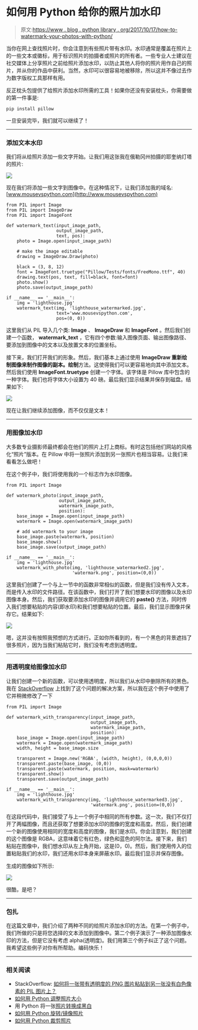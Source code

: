 # 如何用 Python 给你的照片加水印

> 原文:[https://www . blog . python library . org/2017/10/17/how-to-watermark-your-photos-with-python/](https://www.blog.pythonlibrary.org/2017/10/17/how-to-watermark-your-photos-with-python/)

当你在网上查找照片时，你会注意到有些照片带有水印。水印通常是覆盖在照片上的一些文本或徽标，用于标识照片的拍摄者或照片的所有者。一些专业人士建议在社交媒体上分享照片之前给照片添加水印，以防止其他人将你的照片用作自己的照片，并从你的作品中获利。当然，水印可以很容易地被移除，所以这并不像过去作为数字版权工具那样有用。

反正枕头包提供了给照片添加水印所需的工具！如果你还没有安装枕头，你需要做的第一件事是:

```
pip install pillow

```

一旦安装完毕，我们就可以继续了！

* * *

### 添加文本水印

我们将从给照片添加一些文字开始。让我们用这张我在俄勒冈州拍摄的耶奎纳灯塔的照片:

![](../Images/3795213b77e041c8119aa805e4cef563.png)

现在我们将添加一些文字到图像中。在这种情况下，让我们添加我的域名:[www.mousevspython.com](http://www.mousevspython.com)

```
from PIL import Image
from PIL import ImageDraw
from PIL import ImageFont

def watermark_text(input_image_path,
                   output_image_path,
                   text, pos):
    photo = Image.open(input_image_path)

    # make the image editable
    drawing = ImageDraw.Draw(photo)

    black = (3, 8, 12)
    font = ImageFont.truetype("Pillow/Tests/fonts/FreeMono.ttf", 40)
    drawing.text(pos, text, fill=black, font=font)
    photo.show()
    photo.save(output_image_path)

if __name__ == '__main__':
    img = 'lighthouse.jpg'
    watermark_text(img, 'lighthouse_watermarked.jpg',
                   text='www.mousevspython.com',
                   pos=(0, 0))

```

这里我们从 PIL 导入几个类: **Image** 、 **ImageDraw** 和 **ImageFont** 。然后我们创建一个函数， **watermark_text** ，它有四个参数:输入图像页面、输出图像路径、要添加到图像中的文本以及放置文本的位置坐标。

接下来，我们打开我们的形象。然后，我们基本上通过使用 **ImageDraw 重新绘制图像来制作图像的副本。绘制**方法。这使得我们可以更容易地向其中添加文本。然后我们使用 **ImageFont.truetype** 创建一个字体。该字体是 Pillow 库中包含的一种字体。我们也将字体大小设置为 40 磅。最后我们显示结果并保存到磁盘。结果如下:

![](../Images/c436209f70d3c44ef596d3d9884c9add.png)

现在让我们继续添加图像，而不仅仅是文本！

* * *

### 用图像加水印

大多数专业摄影师最终都会在他们的照片上打上商标。有时这包括他们网站的风格化“照片”版本。在 Pillow 中将一张照片添加到另一张照片也相当容易。让我们来看看怎么做吧！

在这个例子中，我们将使用我的一个标志作为水印图像。

```
from PIL import Image

def watermark_photo(input_image_path,
                    output_image_path,
                    watermark_image_path,
                    position):
    base_image = Image.open(input_image_path)
    watermark = Image.open(watermark_image_path)

    # add watermark to your image
    base_image.paste(watermark, position)
    base_image.show()
    base_image.save(output_image_path)

if __name__ == '__main__':
    img = 'lighthouse.jpg'
    watermark_with_photo(img, 'lighthouse_watermarked2.jpg',
                         'watermark.png', position=(0,0))

```

这里我们创建了一个与上一节中的函数非常相似的函数，但是我们没有传入文本，而是传入水印的文件路径。在该函数中，我们打开了我们想要水印的图像以及水印图像本身。然后，我们获取要添加水印的图像并调用它的 **paste()** 方法，同时传入我们想要粘贴的内容(即水印)和我们想要粘贴的位置。最后，我们显示图像并保存它。结果如下:

![](../Images/68511b0edea672a3d15029570cc7b652.png)

嗯，这并没有按照我预想的方式进行。正如你所看到的，有一个黑色的背景遮挡了很多照片，因为当我们粘贴它时，我们没有考虑到透明度。

* * *

### 用透明度给图像加水印

让我们创建一个新的函数，可以使用透明度，所以我们从水印中删除所有的黑色。我在 [StackOverflow](https://stackoverflow.com/q/38627870/393194) 上找到了这个问题的解决方案，所以我在这个例子中使用了它并稍微修改了一下

```
from PIL import Image

def watermark_with_transparency(input_image_path,
                                output_image_path,
                                watermark_image_path,
                                position):
    base_image = Image.open(input_image_path)
    watermark = Image.open(watermark_image_path)
    width, height = base_image.size

    transparent = Image.new('RGBA', (width, height), (0,0,0,0))
    transparent.paste(base_image, (0,0))
    transparent.paste(watermark, position, mask=watermark)
    transparent.show()
    transparent.save(output_image_path)

if __name__ == '__main__':
    img = 'lighthouse.jpg'
    watermark_with_transparency(img, 'lighthouse_watermarked3.jpg',
                                'watermark.png', position=(0,0))

```

在这段代码中，我们接受了与上一个例子中相同的所有参数。这一次，我们不仅打开了两幅图像，而且还获取了想要添加水印的图像的宽度和高度。然后，我们创建一个新的图像使用相同的宽度和高度的图像，我们是水印。你会注意到，我们创建的这个图像是 RGBA，这意味着它有红色，绿色和蓝色的阿尔法。接下来，我们粘贴在图像中，我们想水印从左上角开始，这是(0，0)。然后，我们使用传入的位置粘贴我们的水印，我们还用水印本身来屏蔽水印。最后我们显示并保存图像。

生成的图像如下所示:

![](../Images/f28c8cc0c57918b1e3b361d2f8344af3.png)

很酷，是吧？

* * *

### 包扎

在这篇文章中，我们介绍了两种不同的给照片添加水印的方法。在第一个例子中，我们所做的只是将您选择的文本添加到图像中。第二个例子演示了一种添加图像水印的方法，但是它没有考虑 alpha(透明度)。我们用第三个例子纠正了这个问题。我希望这些例子对你有所帮助。编码快乐！

* * *

### 相关阅读

*   StackOverflow: [如何将一张带有透明度的 PNG 图片粘贴到另一张没有白色像素的 PIL 图片上？](https://stackoverflow.com/q/38627870/393194)
*   [如何用 Python 调整照片大小](https://www.blog.pythonlibrary.org/2017/10/12/how-to-resize-a-photo-with-python/)
*   用 Python 将一张[照片转换成黑白](https://www.blog.pythonlibrary.org/2017/10/11/convert-a-photo-to-black-and-white-in-python/)
*   [如何用 Python 旋转/镜像照片](https://www.blog.pythonlibrary.org/2017/10/05/how-to-rotate-mirror-photos-with-python/)
*   [如何用 Python 裁剪照片](https://www.blog.pythonlibrary.org/2017/10/03/how-to-crop-a-photo-with-python/)